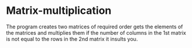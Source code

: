 # Matrix-multiplication
The program creates two matrices of required order gets the elements of the matrices and multiplies them if the number of columns in the 1st matrix is not equal to the rows in the 2nd matrix it insults you.

